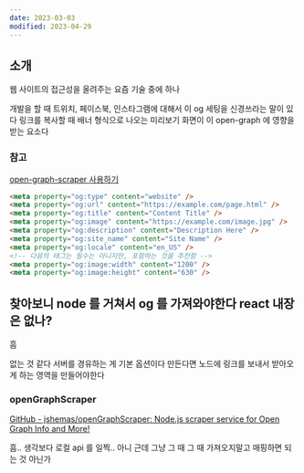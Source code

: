 ```yaml
---
date: 2023-03-03
modified: 2023-04-29
---
```


## 소개

웹 사이트의 접근성을 올려주는 요즘 기술 중에 하나

개발을 할 때 트위치, 페이스북, 인스타그램에 대해서 이 og 세팅을 신경쓰라는 말이 있다
링크를 복사할 때 배너 형식으로 나오는 미리보기 화면이 이 open-graph 에 영향을 받는 요소다

### 참고

[open-graph-scraper 사용하기](https://peachsoong.tistory.com/62)

```html
<meta property="og:type" content="website" />
<meta property="og:url" content="https://example.com/page.html" />
<meta property="og:title" content="Content Title" />
<meta property="og:image" content="https://example.com/image.jpg" />
<meta property="og:description" content="Description Here" />
<meta property="og:site_name" content="Site Name" />
<meta property="og:locale" content="en_US" />
<!-- 다음의 태그는 필수는 아니지만, 포함하는 것을 추천함 -->
<meta property="og:image:width" content="1200" />
<meta property="og:image:height" content="630" />
```

## 찾아보니 node 를 거쳐서 og 를 가져와야한다 react 내장은 없나?

흠

없는 것 같다
서버를 경유하는 게 기본 옵션이다
만든다면 노드에 링크를 보내서 받아오게 하는 영역을 만들어야한다

### openGraphScraper

[GitHub - jshemas/openGraphScraper: Node.js scraper service for Open Graph Info and More!](https://github.com/jshemas/openGraphScraper#readme)

흠..
생각보다 로컬 api 를 일찍..
아니 근데 그냥 그 때 그 때 가져오지말고 매핑하면 되는 것 아닌가
